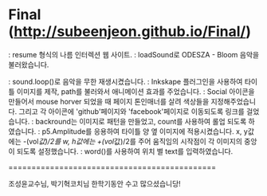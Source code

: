 Final (http://subeenjeon.github.io/Final/)
=============================================

<Concept>
: resume 형식의 나름 인터렉션 웹 사이트.

<Source>
: loadSound로 ODESZA - Bloom 음악을 불러왔습니다.

: sound.loop()로 음악을 무한 재생시켰습니다.
: Inkskape 플러그인을 사용하여 타이틀 이미지를 제작, path를 불러와서 애니메이션 효과를 주었습니다.
: Social 아이콘을 만들어서 mouse horver 되었을 때 페이지 톤인매너를 살려 색상들을 지정해주었습니다.
  그리고 각 아이콘에 'github'페이지와 'facebook'페이지로 이동되도록 링크를 걸었습니다.
: backround는 이미지로 패턴을 만들었고, count를 사용하여 롤업 되도록 하였습니다.
: p5.Amplitude를 응용하여 타이틀 양 옆 이미지에 적용시켰습니다.
  x, y값에는 -(vol*값)/2를 w, h값에는 +(vol*값)/2를 주어 움직임의 시작점이 각 이미지의 중앙이 되도록 설정했습니다.
: word()를 사용하여 위치 별 text를 입력하였습니다.

=============================================

조성윤교수님, 박기혁코치님 한학기동안 수고 많으셨습니당!
